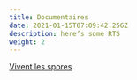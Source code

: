 ```yaml
---
title: Documentaires
date: 2021-01-15T07:09:42.256Z
description: here’s some RTS
weight: 2
---
```

[Vivent les spores](https://www.rts.ch/play/radio/le-labo/audio/vivent-les-spores?id=11712468)